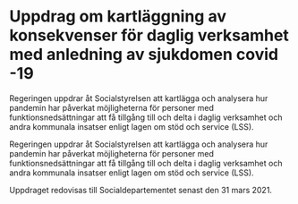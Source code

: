 # Uppdrag om kartläggning av konsekvenser för daglig verksamhet med anledning av sjukdomen covid -19

Regeringen uppdrar åt Socialstyrelsen att kartlägga och analysera hur pandemin har påverkat möjligheterna för personer med funktionsnedsättningar att få tillgång till och delta i daglig verksamhet och andra kommunala insatser enligt lagen om stöd och service (LSS).

Regeringen uppdrar åt Socialstyrelsen att kartlägga och analysera hur pandemin har påverkat möjligheterna för personer med funktionsnedsättningar att få tillgång till och delta i daglig verksamhet och andra kommunala insatser enligt lagen om stöd och service (LSS).

Uppdraget redovisas till Socialdepartementet senast den 31 mars 2021.
